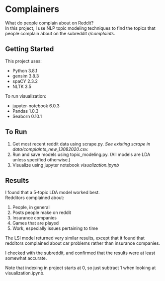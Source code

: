 # Complainers
What do people complain about on Reddit?  
In this project, I use NLP topic modeling techniques
to find the topics that people complain about on the subreddit _r/complaints_.

## Getting Started
This project uses:  
* Python 3.8.1
* gensim 3.8.3
* spaCY 2.3.2
* NLTK 3.5  

To run visualization:  
* jupyter-notebook 6.0.3
* Pandas 1.0.3
* Seaborn 0.10.1

## To Run
1. Get most recent reddit data using scrape.py. *See existing scrape in data/complaints_new_13082020.csv.*
2. Run and save models using topic_modeling.py. (All models are LDA unless specified otherwise.)
3. Visualize using jupyter notebook _visualization.ipynb_

## Results
I found that a 5-topic LDA model worked best.   
Redditors complained about:
1. People, in general
2. Posts people make on reddit
3. Insurance companies
4. Games that are played
5. Work, especially issues pertaining to time

The LSI model returned very similar results, except that it found that redditors complained about 
car problems rather than insurance companies. 

I checked with the subreddit, and confirmed that the results were at least somewhat accurate.

Note that indexing in project starts at 0, so just subtract 1 when looking at visualization.ipynb.